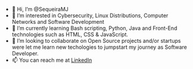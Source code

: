 - 👋 Hi, I’m @SequeiraMJ
- 👀 I’m interested in Cybersecurity, Linux Distributions, Computer Networks and Software Development
- 🌱 I’m currently learning Bash scripting, Python, Java and Front-End technologies such as HTML, CSS & JavaScript.
- 💞️ I’m looking to collaborate on Open Source projects and/or startups were let me learn new techologies to jumpstart my journey as Software Developer.
- 📫 You can reach me at <a href="https://linkedin.com/in/macgyver-josue-sequeira-arauz">LinkedIn</a>

<!---
SequeiraMJ/SequeiraMJ is a ✨ special ✨ repository because its `README.md` (this file) appears on your GitHub profile.
You can click the Preview link to take a look at your changes.
--->
